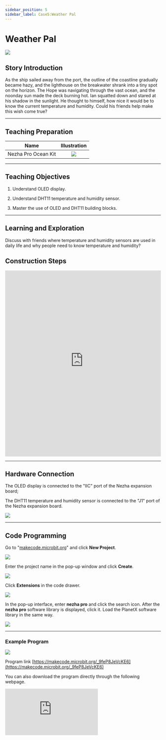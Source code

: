 ```yaml
---
sidebar_position: 5
sidebar_label: Case5:Weather Pal
---
```


# Weather Pal

![](https://wiki-media-ef.oss-cn-hongkong.aliyuncs.com/docs/microbit/building-blocks/nezha-pro-ocean-kit/setup-diagram/case05/nezha-pro-ocean-kit-step-05-00.png.png)

## Story Introduction

As the ship sailed away from the port, the outline of the coastline gradually became hazy, and the lighthouse on the breakwater shrank into a tiny spot on the horizon. The Hope was navigating through the vast ocean, and the noonday sun made the deck burning hot. Ian squatted down and stared at his shadow in the sunlight. He thought to himself, how nice it would be to know the current temperature and humidity. Could his friends help make this wish come true?

---

## Teaching Preparation

| Name | Illustration |
| :----: | :------------: |
| Nezha Pro Ocean Kit | ![](https://wiki-media-ef.oss-cn-hongkong.aliyuncs.com/docs/microbit/building-blocks/nezha-pro-ocean-kit/nezha-pro-ocean-kit-products-introduction-002.png.png) |

---
## Teaching Objectives
1. Understand OLED display.

2. Understand DHT11 temperature and humidity sensor.

3. Master the use of OLED and DHT11 building blocks.

---
## Learning and Exploration

Discuss with friends where temperature and humidity sensors are used in daily life and why people need to know temperature and humidity?

## Construction Steps

<embed src="https://wiki-media-ef.oss-cn-hongkong.aliyuncs.com/docs/microbit/building-blocks/nezha-pro-ocean-kit/setup-diagram/case05/nezha-pro-ocean-kit-step-05-1.png.pdf" type="application/pdf" width="100%" height="600px" />

---
## Hardware Connection
The OLED display is connected to the "IIC" port of the Nezha expansion board;

The DHT11 temperature and humidity sensor is connected to the "J1" port of the Nezha expansion board.

![](https://wiki-media-ef.oss-cn-hongkong.aliyuncs.com/docs/microbit/building-blocks/nezha-pro-ocean-kit/setup-diagram/case05/nezha-pro-ocean-kit-step-05-2.png.png)


---
## Code Programming

Go to "[makecode.microbit.org](https://makecode.microbit.org)" and click **New Project**.

![](https://wiki-media-ef.oss-cn-hongkong.aliyuncs.com/docs/microbit/building-blocks/microbit-space-science-kit/images/microbit-space-science-kit-case01-07.png)

Enter the project name in the pop-up window and click **Create**.

![](https://wiki-media-ef.oss-cn-hongkong.aliyuncs.com/docs/microbit/building-blocks/microbit-space-science-kit/images/microbit-space-science-kit-case01-11.png)

Click **Extensions** in the code drawer.

![](https://wiki-media-ef.oss-cn-hongkong.aliyuncs.com/docs/microbit/building-blocks/microbit-space-science-kit/images/microbit-space-science-kit-case01-09.png)

In the pop-up interface, enter **nezha pro** and click the search icon. After the **nezha pro** software library is displayed, click it. Load the PlanetX software library in the same way.

![](https://wiki-media-ef.oss-cn-hongkong.aliyuncs.com/docs/microbit/building-blocks/microbit-space-science-kit/images/microbit-space-science-kit-case01-10.png)

---
### Example Program

![](https://wiki-media-ef.oss-cn-hongkong.aliyuncs.com/docs/microbit/building-blocks/nezha-pro-ocean-kit/setup-diagram/case05/nezha-pro-ocean-kit-step-05-3.png.png)

Program link
[https://makecode.microbit.org/_9feP8JeVcKE6](https://makecode.microbit.org/_9feP8JeVcKE6)

You can also download the program directly through the following webpage.

<div
    style={{
        position: 'relative',
        paddingBottom: '60%',
        overflow: 'hidden',
    }}
>
    <iframe
        src="https://makecode.microbit.org/_9feP8JeVcKE6"
        frameborder="0"
        sandbox="allow-popups allow-forms allow-scripts allow-same-origin"
        style={{
            position: 'absolute',
            width: '100%',
            height: '100%',
        }}
    />
</div>

---
### Download Program

Use a USB cable to connect the PC and micro:bit V2.

![](https://wiki-media-ef.oss-cn-hongkong.aliyuncs.com/docs/microbit/building-blocks/microbit-space-science-kit/images/microbit-space-science-kit-manual03.gif)

After successful connection, a drive named MICROBIT will be recognized on the computer.

![](https://wiki-media-ef.oss-cn-hongkong.aliyuncs.com/docs/microbit/building-blocks/microbit-space-science-kit/images/microbit-space-science-kit-manual06.png)

Click![](https://wiki-media-ef.oss-cn-hongkong.aliyuncs.com/docs/microbit/building-blocks/microbit-space-science-kit/images/microbit-space-science-kit-manual07.png) in the lower left corner and select **Connect Device**.

![](https://wiki-media-ef.oss-cn-hongkong.aliyuncs.com/docs/microbit/building-blocks/microbit-space-science-kit/images/microbit-space-science-kit-manual11.png)

Click![](https://wiki-media-ef.oss-cn-hongkong.aliyuncs.com/docs/microbit/building-blocks/microbit-space-science-kit/images/microbit-space-science-kit-manual08.png).

![](https://wiki-media-ef.oss-cn-hongkong.aliyuncs.com/docs/microbit/building-blocks/microbit-space-science-kit/images/microbit-space-science-kit-manual12.png)

Click![](https://wiki-media-ef.oss-cn-hongkong.aliyuncs.com/docs/microbit/building-blocks/microbit-space-science-kit/images/microbit-space-science-kit-manual09.png).

![](https://wiki-media-ef.oss-cn-hongkong.aliyuncs.com/docs/microbit/building-blocks/microbit-space-science-kit/images/microbit-space-science-kit-manual13.png)

In the pop-up window, select **BBC micro:bit CMSIS-DAP**, then select **Connect**. So far, our micro:bit has been successfully connected.

![](https://wiki-media-ef.oss-cn-hongkong.aliyuncs.com/docs/microbit/building-blocks/microbit-space-science-kit/images/microbit-space-science-kit-manual14.png)

Click **Download Program**

![](https://wiki-media-ef.oss-cn-hongkong.aliyuncs.com/docs/microbit/building-blocks/microbit-space-science-kit/images/microbit-space-science-kit-manual10.png)

---
## Case Demonstration
The OLED displays the current temperature and humidity. When the temperature is higher than 30°C, the micro:bit shows a "crying face"; otherwise, it shows a "smiling face".



---
## Extended Knowledge

The DHT11 temperature and humidity sensor is a commonly used digital temperature and humidity composite sensor, featuring simple structure, low cost, and ease of use. It is widely applied in scenarios such as smart homes, meteorological monitoring, and agricultural greenhouses. Here is a detailed introduction:

### 1. Basic Overview

Function: It can measure ambient temperature and humidity simultaneously and convert the data into digital signals for output.

Type: It is a composite sensor combining a resistive humidity sensor and an NTC (Negative Temperature Coefficient) thermistor.

Output form: Single-bus digital signal, which is convenient for direct communication with main control devices such as microcontrollers (e.g., Arduino, STM32).

### 2. Working Principle

#### 1. Humidity Measurement:

It uses a resistive humidity sensing element (polymer film), whose resistance value changes with ambient humidity. The higher the humidity, the lower the resistance value. The resistance change is converted into an electrical signal through a circuit.

#### 2. Temperature Measurement:

Temperature is detected by an NTC thermistor. When the temperature rises, the resistance value decreases, and vice versa. It is converted into an electrical signal through a circuit.

#### 3. Signal Processing:

The microcontroller inside the sensor converts the analog temperature and humidity signals into digital signals, which are output through the DATA pin using the single-bus protocol.

#### 3. Typical Application Scenarios

Smart home: Temperature and humidity monitoring modules, automatic control of air conditioners/humidifiers.

Agriculture and breeding: Greenhouse temperature and humidity monitoring, environmental regulation of livestock and poultry houses.

Meteorological stations: Construction of simple environmental monitoring equipment and small meteorological stations.

Industrial control: Warehouse temperature and humidity monitoring, equipment operating environment monitoring.

